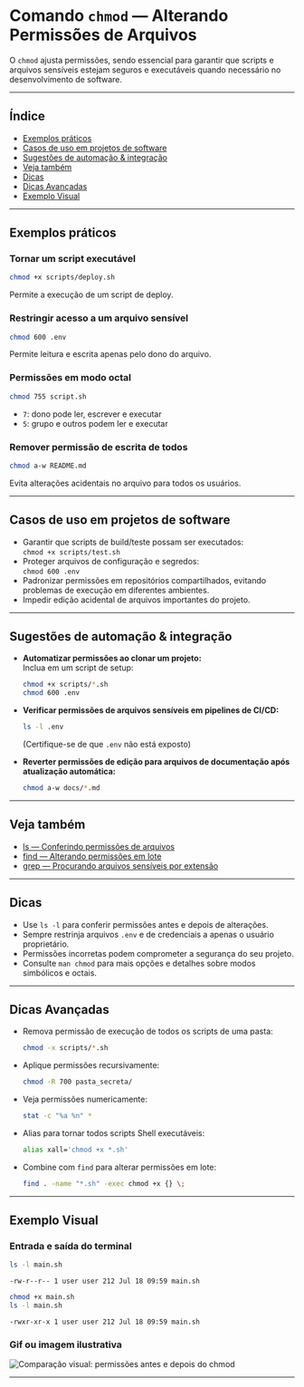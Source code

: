 # Comando `chmod` — Alterando Permissões de Arquivos

O `chmod` ajusta permissões, sendo essencial para garantir que scripts e arquivos sensíveis estejam seguros e executáveis quando necessário no desenvolvimento de software.

---

## Índice

- [Exemplos práticos](#exemplos-práticos)
- [Casos de uso em projetos de software](#casos-de-uso-em-projetos-de-software)
- [Sugestões de automação & integração](#sugestões-de-automação--integração)
- [Veja também](#veja-também)
- [Dicas](#dicas)
- [Dicas Avançadas](#dicas-avançadas)
- [Exemplo Visual](#exemplo-visual)

---

## Exemplos práticos

### Tornar um script executável

```bash
chmod +x scripts/deploy.sh
```
Permite a execução de um script de deploy.

### Restringir acesso a um arquivo sensível

```bash
chmod 600 .env
```
Permite leitura e escrita apenas pelo dono do arquivo.

### Permissões em modo octal

```bash
chmod 755 script.sh
```
- `7`: dono pode ler, escrever e executar
- `5`: grupo e outros podem ler e executar

### Remover permissão de escrita de todos

```bash
chmod a-w README.md
```
Evita alterações acidentais no arquivo para todos os usuários.

---

## Casos de uso em projetos de software

- Garantir que scripts de build/teste possam ser executados:  
  `chmod +x scripts/test.sh`
- Proteger arquivos de configuração e segredos:  
  `chmod 600 .env`
- Padronizar permissões em repositórios compartilhados, evitando problemas de execução em diferentes ambientes.
- Impedir edição acidental de arquivos importantes do projeto.

---

## Sugestões de automação & integração

- **Automatizar permissões ao clonar um projeto:**  
  Inclua em um script de setup:
  ```bash
  chmod +x scripts/*.sh
  chmod 600 .env
  ```
- **Verificar permissões de arquivos sensíveis em pipelines de CI/CD:**  
  ```bash
  ls -l .env
  ```
  (Certifique-se de que `.env` não está exposto)

- **Reverter permissões de edição para arquivos de documentação após atualização automática:**  
  ```bash
  chmod a-w docs/*.md
  ```

---

## Veja também

- [ls — Conferindo permissões de arquivos](ls.md)
- [find — Alterando permissões em lote](find.md)
- [grep — Procurando arquivos sensíveis por extensão](grep.md)

---

## Dicas

- Use `ls -l` para conferir permissões antes e depois de alterações.
- Sempre restrinja arquivos `.env` e de credenciais a apenas o usuário proprietário.
- Permissões incorretas podem comprometer a segurança do seu projeto.
- Consulte `man chmod` para mais opções e detalhes sobre modos simbólicos e octais.

---

## Dicas Avançadas

- Remova permissão de execução de todos os scripts de uma pasta:
  ```bash
  chmod -x scripts/*.sh
  ```

- Aplique permissões recursivamente:
  ```bash
  chmod -R 700 pasta_secreta/
  ```

- Veja permissões numericamente:
  ```bash
  stat -c "%a %n" *
  ```

- Alias para tornar todos scripts Shell executáveis:
  ```bash
  alias xall='chmod +x *.sh'
  ```

- Combine com `find` para alterar permissões em lote:
  ```bash
  find . -name "*.sh" -exec chmod +x {} \;
  ```

---

## Exemplo Visual

### Entrada e saída do terminal

```bash
ls -l main.sh
```
```
-rw-r--r-- 1 user user 212 Jul 18 09:59 main.sh
```

```bash
chmod +x main.sh
ls -l main.sh
```
```
-rwxr-xr-x 1 user user 212 Jul 18 09:59 main.sh
```

### Gif ou imagem ilustrativa

![Comparação visual: permissões antes e depois do chmod](../assets/chmod-diff.png)

---
